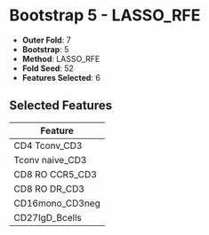 # Bootstrap 5 - LASSO_RFE

- **Outer Fold**: 7
- **Bootstrap**: 5
- **Method**: LASSO_RFE
- **Fold Seed**: 52
- **Features Selected**: 6

## Selected Features

| Feature |
|---------|
| CD4 Tconv_CD3 |
| Tconv naive_CD3 |
| CD8 RO CCR5_CD3 |
| CD8 RO DR_CD3 |
| CD16mono_CD3neg |
| CD27IgD_Bcells |
